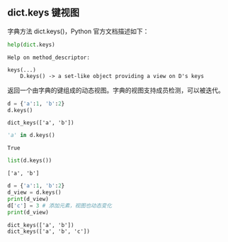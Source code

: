 ## dict.keys 键视图

字典方法 dict.keys()，Python 官方文档描述如下：


```python
help(dict.keys)
```

    Help on method_descriptor:
    
    keys(...)
        D.keys() -> a set-like object providing a view on D's keys
    
    

返回一个由字典的键组成的动态视图。字典的视图支持成员检测，可以被迭代。


```python
d = {'a':1, 'b':2}
d.keys()
```




    dict_keys(['a', 'b'])




```python
'a' in d.keys()
```




    True




```python
list(d.keys())
```




    ['a', 'b']




```python
d = {'a':1, 'b':2}
d_view = d.keys()
print(d_view)
d['c'] = 3 # 添加元素，视图也动态变化
print(d_view)
```

    dict_keys(['a', 'b'])
    dict_keys(['a', 'b', 'c'])
    
